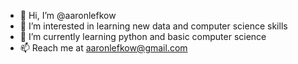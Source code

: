 - 👋 Hi, I’m @aaronlefkow
- 👀 I’m interested in learning new data and computer science skills
- 🌱 I’m currently learning python and basic computer science
- 📫 Reach me at aaronlefkow@gmail.com

<!---
aaronlefkow/aaronlefkow is a ✨ special ✨ repository because its `README.md` (this file) appears on your GitHub profile.
You can click the Preview link to take a look at your changes.
--->
